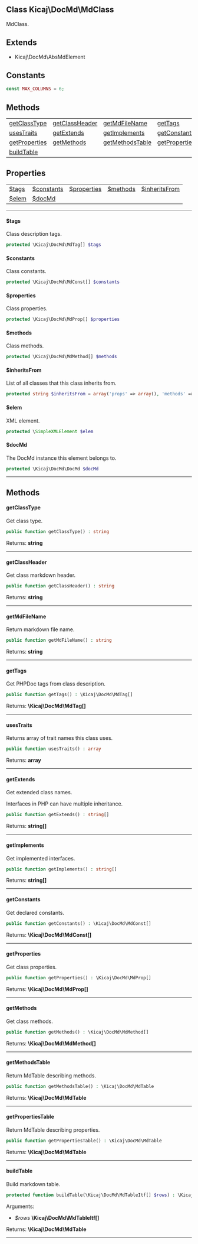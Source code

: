 ## Class Kicaj\DocMd\MdClass
MdClass.

## Extends

- Kicaj\DocMd\AbsMdElement

## Constants

```php
const MAX_COLUMNS = 6;
```

## Methods

|                                        |                                        |                                        |                                        |
| -------------------------------------- | -------------------------------------- | -------------------------------------- | -------------------------------------- |
     [getClassType](#getclasstype)      |   [getClassHeader](#getclassheader)    |    [getMdFileName](#getmdfilename)     |          [getTags](#gettags)           |
       [usesTraits](#usestraits)        |       [getExtends](#getextends)        |    [getImplements](#getimplements)     |     [getConstants](#getconstants)      |
    [getProperties](#getproperties)     |       [getMethods](#getmethods)        |  [getMethodsTable](#getmethodstable)   |[getPropertiesTable](#getpropertiestable)|
       [buildTable](#buildtable)        |                 [](#)                  |                 [](#)                  |                 [](#)                  |

## Properties

|                              |                              |                              |                              |                              |
| ---------------------------- | ---------------------------- | ---------------------------- | ---------------------------- | ---------------------------- |
        [$tags](#tags)        |   [$constants](#constants)   |  [$properties](#properties)  |     [$methods](#methods)     |[$inheritsFrom](#inheritsfrom)|
        [$elem](#elem)        |       [$docMd](#docmd)       |            [](#)             |            [](#)             |            [](#)             |

-------

#### $tags
Class description tags.

```php
protected \Kicaj\DocMd\MdTag[] $tags
```

#### $constants
Class constants.

```php
protected \Kicaj\DocMd\MdConst[] $constants
```

#### $properties
Class properties.

```php
protected \Kicaj\DocMd\MdProp[] $properties
```

#### $methods
Class methods.

```php
protected \Kicaj\DocMd\MdMethod[] $methods
```

#### $inheritsFrom
List of all classes that this class inherits from.

```php
protected string $inheritsFrom = array('props' => array(), 'methods' => array())
```

#### $elem
XML element.

```php
protected \SimpleXMLElement $elem
```

#### $docMd
The DocMd instance this element belongs to.

```php
protected \Kicaj\DocMd\DocMd $docMd
```

-------
## Methods
#### getClassType
Get class type.
```php
public function getClassType() : string
```

Returns: **string**

-------
#### getClassHeader
Get class markdown header.
```php
public function getClassHeader() : string
```

Returns: **string**

-------
#### getMdFileName
Return markdown file name.
```php
public function getMdFileName() : string
```

Returns: **string**

-------
#### getTags
Get PHPDoc tags from class description.
```php
public function getTags() : \Kicaj\DocMd\MdTag[]
```

Returns: **\Kicaj\DocMd\MdTag[]**

-------
#### usesTraits
Returns array of trait names this class uses.
```php
public function usesTraits() : array
```

Returns: **array**

-------
#### getExtends
Get extended class names.

Interfaces in PHP can have multiple inheritance.
```php
public function getExtends() : string[]
```

Returns: **string[]**

-------
#### getImplements
Get implemented interfaces.
```php
public function getImplements() : string[]
```

Returns: **string[]**

-------
#### getConstants
Get declared constants.
```php
public function getConstants() : \Kicaj\DocMd\MdConst[]
```

Returns: **\Kicaj\DocMd\MdConst[]**

-------
#### getProperties
Get class properties.
```php
public function getProperties() : \Kicaj\DocMd\MdProp[]
```

Returns: **\Kicaj\DocMd\MdProp[]**

-------
#### getMethods
Get class methods.
```php
public function getMethods() : \Kicaj\DocMd\MdMethod[]
```

Returns: **\Kicaj\DocMd\MdMethod[]**

-------
#### getMethodsTable
Return MdTable describing methods.
```php
public function getMethodsTable() : \Kicaj\DocMd\MdTable
```

Returns: **\Kicaj\DocMd\MdTable**

-------
#### getPropertiesTable
Return MdTable describing properties.
```php
public function getPropertiesTable() : \Kicaj\DocMd\MdTable
```

Returns: **\Kicaj\DocMd\MdTable**

-------
#### buildTable
Build markdown table.
```php
protected function buildTable(\Kicaj\DocMd\MdTableItf[] $rows) : \Kicaj\DocMd\MdTable
```
Arguments:
- _$rows_ **\Kicaj\DocMd\MdTableItf[]**

Returns: **\Kicaj\DocMd\MdTable**

-------
